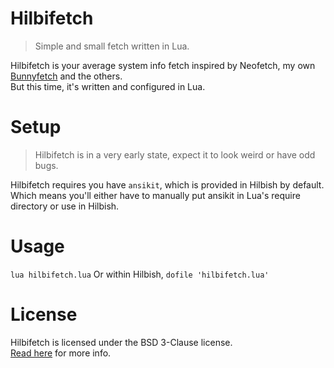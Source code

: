 # Hilbifetch
> Simple and small fetch written in Lua.

Hilbifetch is your average system info fetch inspired by Neofetch, my own
[Bunnyfetch](https://github.com/Luvella/Bunnyfetch) and the others.  
But this time, it's written and configured in Lua.

# Setup
> Hilbifetch is in a very early state, expect it to look weird or have odd bugs.

Hilbifetch requires you have `ansikit`, which is provided in Hilbish by default.  
Which means you'll either have to manually put ansikit in Lua's require directory
or use in Hilbish.

# Usage
`lua hilbifetch.lua`
Or within Hilbish, `dofile 'hilbifetch.lua'`

# License
Hilbifetch is licensed under the BSD 3-Clause license.  
[Read here](LICENSE) for more info.

